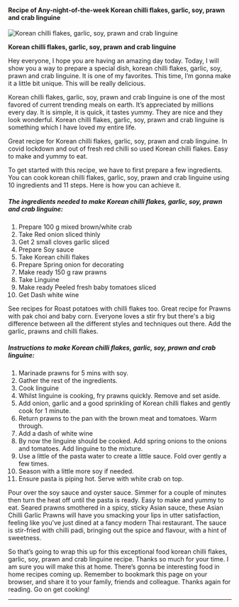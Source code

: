             

#### Recipe of Any-night-of-the-week Korean chilli flakes, garlic, soy, prawn and crab linguine

![Korean chilli flakes, garlic, soy, prawn and crab linguine](https://img-global.cpcdn.com/recipes/c1d9cc23725b22dd/751x532cq70/korean-chilli-flakes-garlic-soy-prawn-and-crab-linguine-recipe-main-photo.jpg)

**Korean chilli flakes, garlic, soy, prawn and crab linguine**

Hey everyone, I hope you are having an amazing day today. Today, I will show you a way to prepare a special dish, korean chilli flakes, garlic, soy, prawn and crab linguine. It is one of my favorites. This time, I’m gonna make it a little bit unique. This will be really delicious.

Korean chilli flakes, garlic, soy, prawn and crab linguine is one of the most favored of current trending meals on earth. It’s appreciated by millions every day. It is simple, it is quick, it tastes yummy. They are nice and they look wonderful. Korean chilli flakes, garlic, soy, prawn and crab linguine is something which I have loved my entire life.

Great recipe for Korean chilli flakes, garlic, soy, prawn and crab linguine. In covid lockdown and out of fresh red chilli so used Korean chilli flakes. Easy to make and yummy to eat.

To get started with this recipe, we have to first prepare a few ingredients. You can cook korean chilli flakes, garlic, soy, prawn and crab linguine using 10 ingredients and 11 steps. Here is how you can achieve it.

##### The ingredients needed to make Korean chilli flakes, garlic, soy, prawn and crab linguine:

1.  Prepare 100 g mixed brown/white crab
2.  Take Red onion sliced thinly
3.  Get 2 small cloves garlic sliced
4.  Prepare Soy sauce
5.  Take Korean chilli flakes
6.  Prepare Spring onion for decorating
7.  Make ready 150 g raw prawns
8.  Take Linguine
9.  Make ready Peeled fresh baby tomatoes sliced
10.  Get Dash white wine

See recipes for Roast potatoes with chilli flakes too. Great recipe for Prawns with pak choi and baby corn. Everyone loves a stir fry but there's a big difference between all the different styles and techniques out there. Add the garlic, prawns and chilli flakes.

##### Instructions to make Korean chilli flakes, garlic, soy, prawn and crab linguine:

1.  Marinade prawns for 5 mins with soy.
2.  Gather the rest of the ingredients.
3.  Cook linguine
4.  Whilst linguine is cooking, fry prawns quickly. Remove and set aside.
5.  Add onion, garlic and a good sprinkling of Korean chilli flakes and gently cook for 1 minute.
6.  Return prawns to the pan with the brown meat and tomatoes. Warm through.
7.  Add a dash of white wine
8.  By now the linguine should be cooked. Add spring onions to the onions and tomatoes. Add linguine to the mixture.
9.  Use a little of the pasta water to create a little sauce. Fold over gently a few times.
10.  Season with a little more soy if needed.
11.  Ensure pasta is piping hot. Serve with white crab on top.

Pour over the soy sauce and oyster sauce. Simmer for a couple of minutes then turn the heat off until the pasta is ready. Easy to make and yummy to eat. Seared prawns smothered in a spicy, sticky Asian sauce, these Asian Chilli Garlic Prawns will have you smacking your lips in utter satisfaction, feeling like you've just dined at a fancy modern Thai restaurant. The sauce is stir-fried with chilli padi, bringing out the spice and flavour, with a hint of sweetness.

So that’s going to wrap this up for this exceptional food korean chilli flakes, garlic, soy, prawn and crab linguine recipe. Thanks so much for your time. I am sure you will make this at home. There’s gonna be interesting food in home recipes coming up. Remember to bookmark this page on your browser, and share it to your family, friends and colleague. Thanks again for reading. Go on get cooking!

* * *